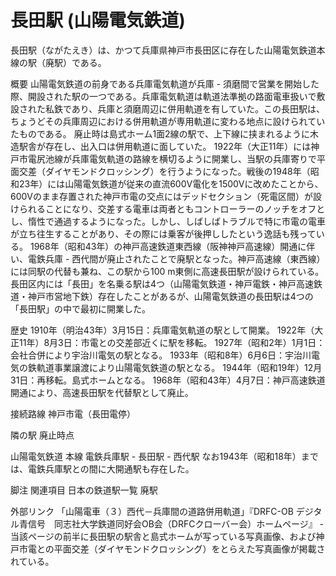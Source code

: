 # 長田駅 (山陽電気鉄道)

長田駅（ながたえき）は、かつて兵庫県神戸市長田区に存在した山陽電気鉄道本線の駅（廃駅）である。

概要
山陽電気鉄道の前身である兵庫電気軌道が兵庫 - 須磨間で営業を開始した際、開設された駅の一つである。兵庫電気軌道は軌道法準拠の路面電車扱いで敷設された私鉄であり、兵庫と須磨周辺に併用軌道を有していた。この長田駅は、ちょうどその兵庫周辺における併用軌道が専用軌道に変わる地点に設けられていたものである。
廃止時は島式ホーム1面2線の駅で、上下線に挟まれるように木造駅舎が存在し、出入口は併用軌道に面していた。
1922年（大正11年）には神戸市電尻池線が兵庫電気軌道の路線を横切るように開業し、当駅の兵庫寄りで平面交差（ダイヤモンドクロッシング）を行うようになった。戦後の1948年（昭和23年）には山陽電気鉄道が従来の直流600V電化を1500Vに改めたことから、600Vのまま存置された神戸市電の交点にはデッドセクション（死電区間）が設けられることになり、交差する電車は両者ともコントローラーのノッチをオフとし、惰性で通過するようになった。しかし、しばしばトラブルで特に市電の電車が立ち往生することがあり、その際には乗客が後押ししたという逸話も残っている。
1968年（昭和43年）の神戸高速鉄道東西線（阪神神戸高速線）開通に伴い、電鉄兵庫 - 西代間が廃止されたことで廃駅となった。神戸高速線（東西線）には同駅の代替も兼ね、この駅から100 m東側に高速長田駅が設けられている。
長田区内には「長田」を名乗る駅は4つ（山陽電気鉄道・神戸電鉄・神戸高速鉄道・神戸市営地下鉄）存在したことがあるが、山陽電気鉄道の長田駅は4つの「長田駅」の中で最初に開業した。

歴史
1910年（明治43年）3月15日：兵庫電気軌道の駅として開業。
1922年（大正11年）8月3日：市電との交差部近くに駅を移転。
1927年（昭和2年）1月1日：会社合併により宇治川電気の駅となる。
1933年（昭和8年）6月6日：宇治川電気の鉄軌道事業譲渡により山陽電気鉄道の駅となる。
1944年（昭和19年）12月31日：再移転。島式ホームとなる。
1968年（昭和43年）4月7日：神戸高速鉄道開通により、高速長田駅を代替駅として廃止。

接続路線
神戸市電（長田電停）

隣の駅
廃止時点

山陽電気鉄道
本線
電鉄兵庫駅 - 長田駅 - 西代駅
なお1943年（昭和18年）までは、電鉄兵庫駅との間に大開通駅も存在した。

脚注
関連項目
日本の鉄道駅一覧
廃駅

外部リンク
「山陽電車（３）西代－兵庫間の道路併用軌道」『DRFC-OB デジタル青信号　同志社大学鉄道同好会OB会（DRFCクローバー会）ホームページ』 - 当該ページの前半に長田駅の駅舎と島式ホームが写っている写真画像、および神戸市電との平面交差（ダイヤモンドクロッシング）をとらえた写真画像が掲載されている。
